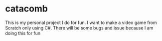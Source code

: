 # catacomb
This is my personal project I do for fun. I want to make a video game from Scratch only using C#. There will be some bugs and issue because I am doing this for fun
